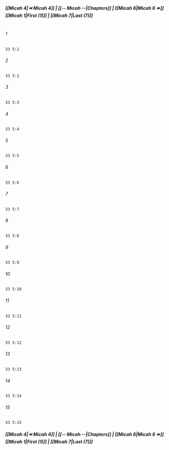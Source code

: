
##### **[[Micah 4|⏪ Micah 4]] | [[-- Micah --|Chapters]] | [[Micah 6|Micah 6 ⏩]]**<br>**[[Micah 1|First (1)]] | [[Micah 7|Last (7)]]**<br><br>

###### 1
``` verse
33 5:1
```
###### 2
``` verse
33 5:2
```
###### 3
``` verse
33 5:3
```
###### 4
``` verse
33 5:4
```
###### 5
``` verse
33 5:5
```
###### 6
``` verse
33 5:6
```
###### 7
``` verse
33 5:7
```
###### 8
``` verse
33 5:8
```
###### 9
``` verse
33 5:9
```
###### 10
``` verse
33 5:10
```
###### 11
``` verse
33 5:11
```
###### 12
``` verse
33 5:12
```
###### 13
``` verse
33 5:13
```
###### 14
``` verse
33 5:14
```
###### 15
``` verse
33 5:15
```

##### **[[Micah 4|⏪ Micah 4]] | [[-- Micah --|Chapters]] | [[Micah 6|Micah 6 ⏩]]**<br>**[[Micah 1|First (1)]] | [[Micah 7|Last (7)]]**
